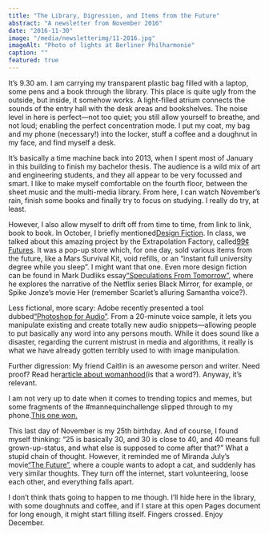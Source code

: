 ```yaml
---
title: "The Library, Digression, and Items from the Future"
abstract: "A newsletter from November 2016"
date: "2016-11-30"
image: "/media/newsletterimg/11-2016.jpg"
imageAlt: "Photo of lights at Berliner Philharmonie"
caption: ""
featured: true
---
```


It’s 9.30 am. I am carrying my transparent plastic bag filled with a laptop, some pens and a book through the library. This place is quite ugly from the outside, but inside, it somehow works. A light-filled atrium connects the sounds of the entry hall with the desk areas and bookshelves. The noise level in here is perfect—not too quiet; you still allow yourself to breathe, and not loud; enabling the perfect concentration mode. I put my coat, my bag and my phone (necessary!) into the locker, stuff a coffee and a doughnut in my face, and find myself a desk. 

It’s basically a time machine back into 2013, when I spent most of January in this building to finish my bachelor thesis. The audience is a wild mix of art and engineering students, and they all appear to be very focussed and smart. I like to make myself comfortable on the fourth floor, between the sheet music and the multi-media library. From here, I can watch November’s rain, finish some books and finally try to focus on studying. I really do try, at least. 

However, I also allow myself to drift off from time to time, from link to link, book to book. In October, I briefly mentioned[Design Fiction](../10-golden-clouds-learning-and-minority-report). In class, we talked about this amazing project by the Extrapolation Factory, called[99¢ Futures](http://www.extrapolationfactory.com/Projects/99-FUTURES). It was a pop-up store which, for one day, sold various items from the future, like a Mars Survival Kit, void refills, or an “instant full university degree while you sleep”. I might want that one. Even more design fiction can be found in Mark Dudliks essay[“Speculations From Tomorrow”](http://designresearch.sva.edu/research/speculations-from-tomorrow/), where he explores the narrative of the Netflix series Black Mirror, for example, or Spike Jonze’s movie Her (remember Scarlet’s alluring Samantha voice?). 

Less fictional, more scary: Adobe recently presented a tool dubbed[“Photoshop for Audio”](http://arstechnica.com/information-technology/2016/11/adobe-voco-photoshop-for-audio-speech-editing/). From a 20-minute voice sample, it lets you manipulate existing and create totally new audio snippets—allowing people to put basically any word into any persons mouth. While it does sound like a disaster, regarding the current mistrust in media and algorithms, it really is what we have already gotten terribly used to with image manipulation. 

Further digression: My friend Caitlin is an awesome person and writer. Need proof? Read her[article about womanhood](https://medium.com/@caitlinschiller/i-want-you-inside-me-installment-i-what-periods-are-for-79a71e3635f9#.8kbbqnl4r)(is that a word?). Anyway, it’s relevant. 

I am not very up to date when it comes to trending topics and memes, but some fragments of the #mannequinchallenge slipped through to my phone.[This one won.](https://twitter.com/KP_Trill/status/796537204956925952)

This last day of November is my 25th birthday. And of course, I found myself thinking: “25 is basically 30, and 30 is close to 40, and 40 means full grown-up-status, and what else is supposed to come after that?” What a stupid chain of thought. However, it reminded me of Miranda July’s movie[“The Future”](https://www.youtube.com/watch?v=kPuusQf7eG0), where a couple wants to adopt a cat, and suddenly has very similar thoughts. They turn off the internet, start volunteering, loose each other, and everything falls apart. 

I don’t think thats going to happen to me though. I’ll hide here in the library, with some doughnuts and coffee, and if I stare at this open Pages document for long enough, it might start filling itself. Fingers crossed. Enjoy December.